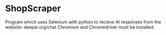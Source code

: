 # ShopScraper
Program which uses Selenium with python to recieve AI responses from the website: deepai.org/chat
Chromium and Chromedriver must be installed.
